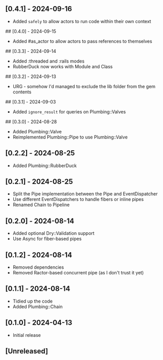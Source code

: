 ## [0.4.1] - 2024-09-16

 - Added `safely` to allow actors to run code within their own context

## [0.4.0] - 2024-09-15

 - Added #as_actor to allow actors to pass references to themselves

## [0.3.3] - 2024-09-14

 - Added :threaded and :rails modes
 - RubberDuck now works with Module and Class

## [0.3.2] - 2024-09-13

 - URG - somehow I'd managed to exclude the lib folder from the gem contents

## [0.3.1] - 2024-09-03

 - Added `ignore_result` for queries on Plumbing::Valves

## [0.3.0] - 2024-08-28

 - Added Plumbing::Valve
 - Reimplemented Plumbing::Pipe to use Plumbing::Valve

## [0.2.2] - 2024-08-25

 - Added Plumbing::RubberDuck

## [0.2.1] - 2024-08-25

 - Split the Pipe implementation between the Pipe and EventDispatcher
 - Use different EventDispatchers to handle fibers or inline pipes
 - Renamed Chain to Pipeline

## [0.2.0] - 2024-08-14

 - Added optional Dry::Validation support
 - Use Async for fiber-based pipes

## [0.1.2] - 2024-08-14

 - Removed dependencies
 - Removed Ractor-based concurrent pipe (as I don't trust it yet)

## [0.1.1] - 2024-08-14

- Tidied up the code
- Added Plumbing::Chain

## [0.1.0] - 2024-04-13

- Initial release

## [Unreleased]

